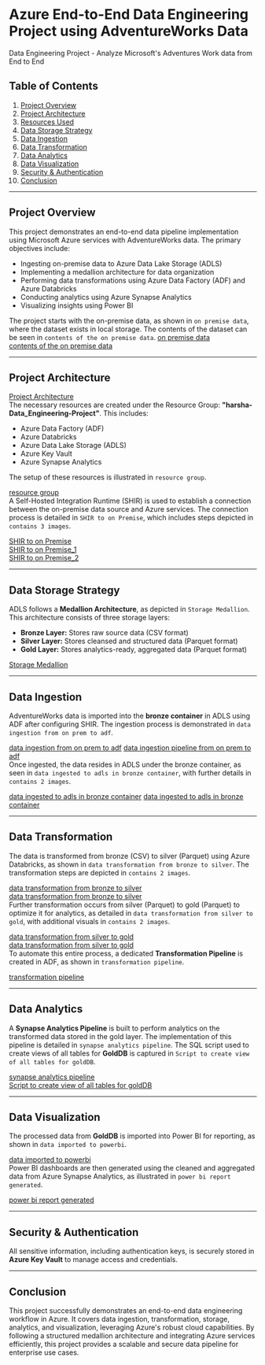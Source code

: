# Azure End-to-End Data Engineering Project using AdventureWorks Data
Data Engineering Project - Analyze Microsoft's Adventures Work data from End to End


## Table of Contents
1. [Project Overview](#project-overview)
2. [Project Architecture](#project-architecture)
3. [Resources Used](#resources-used)
4. [Data Storage Strategy](#data-storage-strategy)
5. [Data Ingestion](#data-ingestion)
6. [Data Transformation](#data-transformation)
7. [Data Analytics](#data-analytics)
8. [Data Visualization](#data-visualization)
9. [Security & Authentication](#security--authentication)
10. [Conclusion](#conclusion)

---
## Project Overview
This project demonstrates an end-to-end data pipeline implementation using Microsoft Azure services with AdventureWorks data. The primary objectives include:
- Ingesting on-premise data to Azure Data Lake Storage (ADLS)
- Implementing a medallion architecture for data organization
- Performing data transformations using Azure Data Factory (ADF) and Azure Databricks
- Conducting analytics using Azure Synapse Analytics
- Visualizing insights using Power BI

The project starts with the on-premise data, as shown in `on premise data`, where the dataset exists in local storage. The contents of the dataset can be seen in `contents of the on premise data`.
[on premise data](https://github.com/Harshavardhan71/AdventureWorks_Analysis-Azure-Data-Engineering/blob/main/ss%20of%20project/1.on%20premise%20data.jpg)  
[contents of the on premise data](https://github.com/Harshavardhan71/AdventureWorks_Analysis-Azure-Data-Engineering/blob/main/ss%20of%20project/1.1.contents%20of%20on%20premise%20data.jpg)  

---
## Project Architecture
[Project Architecture](https://github.com/Harshavardhan71/AdventureWorks_Analysis-Azure-Data-Engineering/blob/main/ss%20of%20project/architectur.png)  
The necessary resources are created under the Resource Group: **"harsha-Data_Engineering-Project"**. This includes:
  - Azure Data Factory (ADF)
  - Azure Databricks
  - Azure Data Lake Storage (ADLS)
  - Azure Key Vault
  - Azure Synapse Analytics

The setup of these resources is illustrated in `resource group`.

[resource group](https://github.com/Harshavardhan71/AdventureWorks_Analysis-Azure-Data-Engineering/blob/main/ss%20of%20project/2.resource%20group.jpg)  
A Self-Hosted Integration Runtime (SHIR) is used to establish a connection between the on-premise data source and Azure services. The connection process is detailed in `SHIR to on Premise`, which includes steps depicted in `contains 3 images`.

[SHIR to on Premise](https://github.com/Harshavardhan71/AdventureWorks_Analysis-Azure-Data-Engineering/blob/main/ss%20of%20project/3.SHIR%20to%20on%20premise.jpg)  
[SHIR to on Premise_1](https://github.com/Harshavardhan71/AdventureWorks_Analysis-Azure-Data-Engineering/blob/main/ss%20of%20project/3.1.SHIR%20to%20on%20premise.jpg)  
[SHIR to on Premise_2](https://github.com/Harshavardhan71/AdventureWorks_Analysis-Azure-Data-Engineering/blob/main/ss%20of%20project/3.2.SHIR%20to%20on%20premise.jpg)  

---
## Data Storage Strategy

ADLS follows a **Medallion Architecture**, as depicted in `Storage Medallion`. This architecture consists of three storage layers:
  - **Bronze Layer:** Stores raw source data (CSV format)
  - **Silver Layer:** Stores cleansed and structured data (Parquet format)
  - **Gold Layer:** Stores analytics-ready, aggregated data (Parquet format)

[Storage Medallion](https://github.com/Harshavardhan71/AdventureWorks_Analysis-Azure-Data-Engineering/blob/main/ss%20of%20project/4.storage%20medalion.jpg)  

---
## Data Ingestion

AdventureWorks data is imported into the **bronze container** in ADLS using ADF after configuring SHIR. The ingestion process is demonstrated in `data ingestion from on prem to adf`.

[data ingestion from on prem to adf](https://github.com/Harshavardhan71/AdventureWorks_Analysis-Azure-Data-Engineering/blob/main/ss%20of%20project/5.data%20ingestion%20from%20on%20prem%20to%20adf.jpg) 
[data ingestion pipeline from on prem to adf](https://github.com/Harshavardhan71/AdventureWorks_Analysis-Azure-Data-Engineering/blob/main/ss%20of%20project/5.data%20ingestion%20pipeline%20from%20on%20prem%20to%20adf.jpg)  
Once ingested, the data resides in ADLS under the bronze container, as seen in `data ingested to adls in bronze container`, with further details in `contains 2 images`.

[data ingested to adls in bronze container](https://github.com/Harshavardhan71/AdventureWorks_Analysis-Azure-Data-Engineering/blob/main/ss%20of%20project/6.data%20ingested%20to%20adls%20in%20broze%20container.jpg) 
[data ingested to adls in bronze container](https://github.com/Harshavardhan71/AdventureWorks_Analysis-Azure-Data-Engineering/blob/main/ss%20of%20project/6.1.data%20ingested%20to%20adls%20in%20broze%20container.jpg)  

---
## Data Transformation

The data is transformed from bronze (CSV) to silver (Parquet) using Azure Databricks, as shown in `data transformation from bronze to silver`. The transformation steps are depicted in `contains 2 images`.

[data transformation from bronze to silver](https://github.com/Harshavardhan71/AdventureWorks_Analysis-Azure-Data-Engineering/blob/main/ss%20of%20project/7.data%20transformation%20from%20bronze%20to%20silver.jpg)  
[data transformation from bronze to silver](https://github.com/Harshavardhan71/AdventureWorks_Analysis-Azure-Data-Engineering/blob/main/ss%20of%20project/7.1.data%20transformation%20from%20bronze%20to%20silver.jpg)  
Further transformation occurs from silver (Parquet) to gold (Parquet) to optimize it for analytics, as detailed in `data transformation from silver to gold`, with additional visuals in `contains 2 images`.

[data transformation from silver to gold](https://github.com/Harshavardhan71/AdventureWorks_Analysis-Azure-Data-Engineering/blob/main/ss%20of%20project/8.data%20transformation%20from%20silver%20to%20%20gold.jpg)  
[data transformation from silver to gold](https://github.com/Harshavardhan71/AdventureWorks_Analysis-Azure-Data-Engineering/blob/main/ss%20of%20project/8.1.data%20transformation%20from%20silver%20to%20%20gold.jpg)  
To automate this entire process, a dedicated **Transformation Pipeline** is created in ADF, as shown in `transformation pipeline`.

[transformation pipeline](https://github.com/Harshavardhan71/AdventureWorks_Analysis-Azure-Data-Engineering/blob/main/ss%20of%20project/9.transformation%20pipeline.jpg)  

---
## Data Analytics

A **Synapse Analytics Pipeline** is built to perform analytics on the transformed data stored in the gold layer. The implementation of this pipeline is detailed in `synapse analytics pipeline`. The SQL script used to create views of all tables for **GoldDB** is captured in `Script to create view of all tables for goldDB`.

[synapse analytics pipeline](https://github.com/Harshavardhan71/AdventureWorks_Analysis-Azure-Data-Engineering/blob/main/ss%20of%20project/10.synapse%20analytics%20pipeline.jpg)  
[Script to create view of all tables for goldDB](https://github.com/Harshavardhan71/AdventureWorks_Analysis-Azure-Data-Engineering/blob/main/ss%20of%20project/10.1.script%20to%20create%20view%20of%20all%20tables%20for%20gold_DB.jpg)  

---
## Data Visualization

The processed data from **GoldDB** is imported into Power BI for reporting, as shown in `data imported to powerbi`.

[data imported to powerbi](https://github.com/Harshavardhan71/AdventureWorks_Analysis-Azure-Data-Engineering/blob/main/ss%20of%20project/11.data%20imported%20to%20powerbi.jpg)  
Power BI dashboards are then generated using the cleaned and aggregated data from Azure Synapse Analytics, as illustrated in `power bi report generated`.

[power bi report generated](https://github.com/Harshavardhan71/AdventureWorks_Analysis-Azure-Data-Engineering/blob/main/ss%20of%20project/12.powerbi%20report%20genrated.jpg)  

---
## Security & Authentication
All sensitive information, including authentication keys, is securely stored in **Azure Key Vault** to manage access and credentials.

---
## Conclusion
This project successfully demonstrates an end-to-end data engineering workflow in Azure. It covers data ingestion, transformation, storage, analytics, and visualization, leveraging Azure's robust cloud capabilities. By following a structured medallion architecture and integrating Azure services efficiently, this project provides a scalable and secure data pipeline for enterprise use cases.
